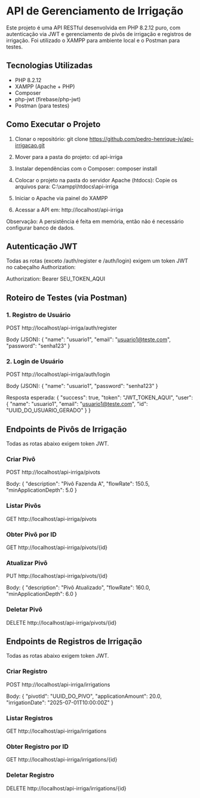 # API de Gerenciamento de Irrigação

Este projeto é uma API RESTful desenvolvida em PHP 8.2.12 puro, com autenticação via JWT e gerenciamento de pivôs de irrigação e registros de irrigação. Foi utilizado o XAMPP para ambiente local e o Postman para testes.

## Tecnologias Utilizadas

- PHP 8.2.12
- XAMPP (Apache + PHP)
- Composer
- php-jwt (firebase/php-jwt)
- Postman (para testes)

## Como Executar o Projeto

1. Clonar o repositório:
   git clone https://github.com/pedro-henrique-jv/api-irrigacao.git

2. Mover para a pasta do projeto:
   cd api-irriga

3. Instalar dependências com o Composer:
   composer install

4. Colocar o projeto na pasta do servidor Apache (htdocs):
   Copie os arquivos para: C:\xampp\htdocs\api-irriga

5. Iniciar o Apache via painel do XAMPP

6. Acessar a API em:
   http://localhost/api-irriga

Observação: A persistência é feita em memória, então não é necessário configurar banco de dados.

## Autenticação JWT

Todas as rotas (exceto /auth/register e /auth/login) exigem um token JWT no cabeçalho Authorization:

Authorization: Bearer SEU_TOKEN_AQUI

## Roteiro de Testes (via Postman)

### 1. Registro de Usuário

POST http://localhost/api-irriga/auth/register

Body (JSON):
{
    "name": "usuario1",
    "email": "usuario1@teste.com",
    "password": "senha123"
}

### 2. Login de Usuário

POST http://localhost/api-irriga/auth/login

Body (JSON):
{
  "name": "usuario1",
  "password": "senha123"
}

Resposta esperada:
{
    "success": true,
    "token": "JWT_TOKEN_AQUI",
    "user": {
        "name": "usuario1",
        "email": "usuario1@teste.com",
        "id": "UUID_DO_USUARIO_GERADO"
    }
}

## Endpoints de Pivôs de Irrigação

Todas as rotas abaixo exigem token JWT.

### Criar Pivô

POST http://localhost/api-irriga/pivots

Body:
{
  "description": "Pivô Fazenda A",
  "flowRate": 150.5,
  "minApplicationDepth": 5.0
}

### Listar Pivôs

GET http://localhost/api-irriga/pivots

### Obter Pivô por ID

GET http://localhost/api-irriga/pivots/{id}

### Atualizar Pivô

PUT http://localhost/api-irriga/pivots/{id}

Body:
{
  "description": "Pivô Atualizado",
  "flowRate": 160.0,
  "minApplicationDepth": 6.0
}

### Deletar Pivô

DELETE http://localhost/api-irriga/pivots/{id}

## Endpoints de Registros de Irrigação

Todas as rotas abaixo exigem token JWT.

### Criar Registro

POST http://localhost/api-irriga/irrigations

Body:
{
  "pivotId": "UUID_DO_PIVO",
  "applicationAmount": 20.0,
  "irrigationDate": "2025-07-01T10:00:00Z"
}

### Listar Registros

GET http://localhost/api-irriga/irrigations

### Obter Registro por ID

GET http://localhost/api-irriga/irrigations/{id}

### Deletar Registro

DELETE http://localhost/api-irriga/irrigations/{id}
